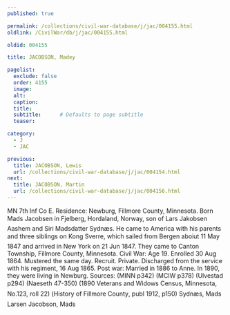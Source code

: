 ```yaml
---
published: true

permalink: /collections/civil-war-database/j/jac/004155.html
oldlink: /CivilWar/db/j/jac/004155.html

oldid: 004155

title: JACOBSON, Madey

pagelist:
  exclude: false
  order: 4155
  image: 
  alt:
  caption:
  title:
  subtitle:      # Defaults to page subtitle
  teaser:

category: 
  - J 
  - JAC

previous:
  title: JACOBSON, Lewis
  url: /collections/civil-war-database/j/jac/004154.html  
next:
  title: JACOBSON, Martin
  url: /collections/civil-war-database/j/jac/004156.html   
---
```

MN 7th Inf Co E. Residence: Newburg, Fillmore County, Minnesota. Born &#147;Mads Jacobsen&#148; in Fjelberg, Hordaland, Norway, son of Lars Jakobsen Aashem and Siri Madsdatter Sydn&aelig;s. He came to America with his parents and three siblings on &#147;Kong Sverre&#148;, which sailed from Bergen aboiut 11 May 1847 and arrived in New York on 21 Jun 1847. They came to Canton Township, Fillmore County, Minnesota. Civil War: Age 19. Enrolled 30 Aug 1864. Mustered the same day. Recruit. Private. Discharged from the service with his regiment, 16 Aug 1865. Post war: Married in 1886 to Anne. In 1890, they were living in Newburg. Sources: (MINN p342) (MCIW p378) (Ulvestad p294) (Naeseth &#146;47-350) (1890 Veterans and Widows Census, Minnesota, No.123, roll 22) (&#147;History of Fillmore County&#148;, publ 1912, p150) &#147;Sydn&aelig;s, Mads Larsen&#148; &#147;Jacobson, Mads&#148;